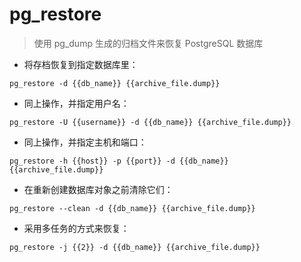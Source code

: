 # pg_restore

> 使用 pg_dump 生成的归档文件来恢复 PostgreSQL 数据库

- 将存档恢复到指定数据库里：

`pg_restore -d {{db_name}} {{archive_file.dump}}`

- 同上操作，并指定用户名：

`pg_restore -U {{username}} -d {{db_name}} {{archive_file.dump}}`

- 同上操作，并指定主机和端口：

`pg_restore -h {{host}} -p {{port}} -d {{db_name}} {{archive_file.dump}}`

- 在重新创建数据库对象之前清除它们：

`pg_restore --clean -d {{db_name}} {{archive_file.dump}}`

- 采用多任务的方式来恢复：

`pg_restore -j {{2}} -d {{db_name}} {{archive_file.dump}}`

[#]: contributors: ([李峰])